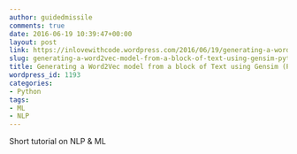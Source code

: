 ```yaml
---
author: guidedmissile
comments: true
date: 2016-06-19 10:39:47+00:00
layout: post
link: https://inlovewithcode.wordpress.com/2016/06/19/generating-a-word2vec-model-from-a-block-of-text-using-gensim-python/
slug: generating-a-word2vec-model-from-a-block-of-text-using-gensim-python
title: Generating a Word2Vec model from a block of Text using Gensim (Python)
wordpress_id: 1193
categories:
- Python
tags:
- ML
- NLP
---
```


Short tutorial on NLP & ML
